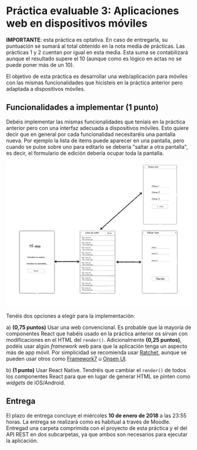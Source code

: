 # Práctica evaluable 3: Aplicaciones web en dispositivos móviles

**IMPORTANTE**: esta práctica es optativa. En caso de entregarla, su puntuación se sumará al total obtenido en la nota media de prácticas. Las prácticas 1 y 2 cuentan por igual en esta media. Esta suma se contabilizará aunque el resultado supere el 10 (aunque como es lógico en actas no se puede poner más de un 10). 

El objetivo de esta práctica es desarrollar una web/aplicación para móviles con las mismas funcionalidades que hicisteis en la práctica anterior pero adaptada a dispositivos móviles.

## Funcionalidades a implementar (1 punto)

Debéis implementar las mismas funcionalidades que teníais en la práctica anterior pero con una interfaz adecuada a dispositivos móviles. Esto quiere decir que en general por cada funcionalidad necesitaréis una pantalla nueva. Por ejemplo la lista de items puede aparecer en una pantalla, pero cuando se pulse sobre uno para editarlo se debería "saltar a otra pantalla", es decir, el formulario de edición debería ocupar toda la pantalla.

![](img/storyboard.png)

Tenéis dos opciones a elegir para la implementación:

a) **(0,75 puntos)** Usar una web convencional. Es probable que la mayoría de componentes React que habéis usado en la práctica anterior os sirvan con modificaciones en el HTML del `render()`. Adicionalmente **(0,25 puntos)**, podéis usar algún *framework* web para que la aplicación tenga un aspecto más de app móvil. Por simplicidad se recomienda usar [Ratchet](http://goratchet.com/), aunque se pueden usar otros como [Framework7](https://framework7.io/) u [Onsen UI](https://onsen.io/).

b) **(1 punto)** Usar React Native. Tendréis que cambiar el `render()` de todos los componentes React para que en lugar de generar HTML se pinten como *widgets* de iOS/Android.

## Entrega

El plazo de entrega concluye el miércoles **10 de enero de 2018** a las 23:55 horas. La entrega se realizará como es habitual a través de Moodle. Entregad una carpeta comprimida con el proyecto de esta práctica y el del API REST en dos subcarpetas, ya que ambos son necesarios para ejecutar la aplicación. 


